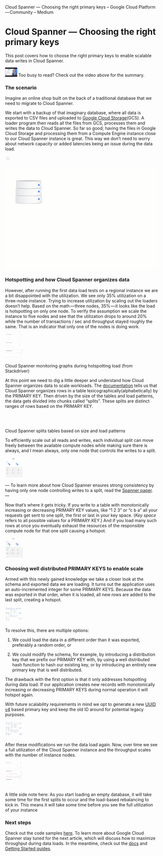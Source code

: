 Cloud Spanner — Choosing the right primary keys – Google Cloud Platform — Community – Medium

# Cloud Spanner — Choosing the right primary keys

This post covers how to choose the right primary keys to enable scalable data writes in Cloud Spanner.

![resize.jpg](../_resources/687180526182afee1b43b551991a8e8d.jpg)
Too busy to read? Check out the video above for the summary.

### The scenario

Imagine an online shop built on the back of a traditional database that we need to migrate to Cloud Spanner.

We start with a backup of that imaginary database, where all data is exported to CSV files and uploaded to [Google Cloud Storage](https://cloud.google.com/storage)(GCS). A loader program then reads all the files from GCS, processes them and writes the data to Cloud Spanner. So far so good; having the files in Google Cloud Storage and processing them from a Compute Engine instance close to our Cloud Spanner instance is great. This way we don’t need to worry about network capacity or added latencies being an issue during the data load.

![1*KhMDpGU4JaTm8Vb7PKlRrw.gif.jpg](../_resources/048585827f831d30f4264818dd763d62.jpg)
![1*KDId7mdiRWCdjiSEvvo__g.gif](../_resources/1a058769a3672df4349f9903238a262d.gif)

### **Hotspotting and how Cloud Spanner organizes data**

However, after running the first data load tests on a regional instance we are a bit disappointed with the utilization. We see only 35% utilization on a three-node instance. Trying to increase utilization by scaling out the loaders doesn’t help. Based on the math — three nodes, 35% — it looks like the load is hotspotting on only one node. To verify the assumption we scale the instance to five nodes and see that the utilization drops to around 20% while the number of transactions / sec and throughput stayed roughly the same. That is an indicator that only one of the nodes is doing work.

![1*pO79vc7jAgk-KtEN6g4jew.png](../_resources/141ddfadb87cf4d1bf55233069391824.png)

Cloud Spanner monitoring graphs during hotspotting load (from Stackdriver)

At this point we need to dig a little deeper and understand how Cloud Spanner organizes data to scale workloads. The [documentation](https://cloud.google.com/spanner/docs/whitepapers/optimizing-schema-design#table_layout) tells us that Cloud Spanner organizes rows in a table lexicographically(alphabetically) by the PRIMARY KEY. Then driven by the size of the tables and load patterns, the data gets divided into chunks called “splits”. These splits are distinct ranges of rows based on the PRIMARY KEY.

![1*KDId7mdiRWCdjiSEvvo__g.gif.jpg](../_resources/2669e4ea6848520a73afc180f0ae57fa.jpg)

Cloud Spanner splits tables based on size and load patterns

To efficiently scale out all reads and writes, each individual split can move freely between the available compute nodes while making sure there is always, and I mean always, only one node that controls the writes to a split.

![0*_Oc3om46JwUoyYkc..png](../_resources/b9aa3913167619ae51bf10fcb1c4bf51.png)

— To learn more about how Cloud Spanner ensures strong consistency by having only one node controlling writes to a split, read the [Spanner paper](https://research.google.com/archive/spanner.html). —

Now that’s where it gets tricky. If you write to a table with monotonically increasing or decreasing PRIMARY KEY values, like “1 2 3” or “c b a” all your requests get sent to one split, the first or last in your key space. (*Key space* refers to all possible values for a PRIMARY KEY.) And if you load many such rows at once you eventually exhaust the resources of the responsible compute node for that one split causing a hotspot.

![1*F502IC6gS9RbPWq9vgWXSw.gif.jpg](../_resources/2668266584aa90bdb71b8f9235cfdac1.jpg)

### **Choosing well distributed PRIMARY KEYS to enable scale**

Armed with this newly gained knowledge we take a closer look at the schema and exported data we are loading. It turns out the application uses an auto-incremented integer for some PRIMARY KEYS. Because the data was exported in that order, when it is loaded, all new rows are added to the last split, creating a hotspot.

![0*hXLmSko7-ZN9FD1d..png](../_resources/2ec87b80099e3e1cd3c23fffbb4198c1.png)

To resolve this, there are multiple options:

1. We could load the data in a different order than it was exported, preferably a random order, or

2. We could modify the schema, for example, by introducing a distribution key that we prefix our PRIMARY KEY with, by using a well distributed hash function to hash our existing key, or by introducing an entirely new primary key that is well distributed.

The drawback with the first option is that it only addresses hotspotting during data load. If our application creates new records with monotonically increasing or decreasing PRIMARY KEYS during normal operation it will hotspot again.

With future scalability requirements in mind we opt to generate a new [UUID v4](https://en.wikipedia.org/wiki/Universally_unique_identifier#Version_4_%28random%29) based primary key and keep the old ID around for potential legacy purposes.

![0*zIUA_GLg8BAaqvTr..png](../_resources/664818367c749cf8bff936858f2c4c90.png)

After these modifications we run the data load again. Now, over time we see a full utilization of the Cloud Spanner instance and the throughput scales with the number of instance nodes.

![1*AdVypv4F8_OSIt9Xf6SIvg.png](../_resources/8251bb31c86eaa77f3ebcd5e00eeda49.png)

A little side note here: As you start loading an empty database, it will take some time for the first splits to occur and the load-based rebalancing to kick in. This means it will take some time before you see the full utilization of your instance

### Next steps

Check out the code samples [here](https://goo.gl/Jcq63p). To learn more about Google Cloud Spanner stay tuned for the next article, which will discuss how to maximize throughput during data loads. In the meantime, check out the [docs](https://cloud.google.com/spanner/docs/) and [Getting Started guides](https://cloud.google.com/spanner/docs/tutorials).